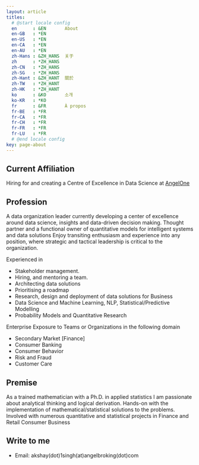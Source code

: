 ```yaml
---
layout: article
titles:
  # @start locale config
  en      : &EN       About
  en-GB   : *EN
  en-US   : *EN
  en-CA   : *EN
  en-AU   : *EN
  zh-Hans : &ZH_HANS  关于
  zh      : *ZH_HANS
  zh-CN   : *ZH_HANS
  zh-SG   : *ZH_HANS
  zh-Hant : &ZH_HANT  關於
  zh-TW   : *ZH_HANT
  zh-HK   : *ZH_HANT
  ko      : &KO       소개
  ko-KR   : *KO
  fr      : &FR       À propos
  fr-BE   : *FR
  fr-CA   : *FR
  fr-CH   : *FR
  fr-FR   : *FR
  fr-LU   : *FR
  # @end locale config
key: page-about
---
```

## Current Affiliation
Hiring for and creating a Centre of Excellence in Data Science at [AngelOne](https://www.angelone.in/)

## Profession
A data organization leader currently developing a center of excellence around data science, insights and data-driven decision making. Thought partner and a functional owner of quantitative models for intelligent systems and data solutions Enjoy transiting enthusiasm and experience into any position, where strategic and tactical leadership is critical to the organization.

Experienced in

- Stakeholder management.
- Hiring, and mentoring a team.
- Architecting data solutions
- Prioritising a roadmap
- Research, design and deployment of data solutions for Business
- Data Science and Machine Learning, NLP, Statistical/Predictive Modelling
- Probability Models and Quantitative Research

Enterprise Exposure to Teams or Organizations in the following domain

- Secondary Market [Finance]
- Consumer Banking
- Consumer Behavior
- Risk and Fraud
- Customer Care

## Premise
As a  trained mathematician with a Ph.D. in applied statistics I am passionate about analytical thinking and logical derivation. Hands-on with the implementation of mathematical/statistical solutions to the problems. Involved with numerous quantitative and statistical projects in Finance and Retail Consumer Business

## Write to me
- Email: akshay(dot)1singh(at)angelbroking(dot)com
